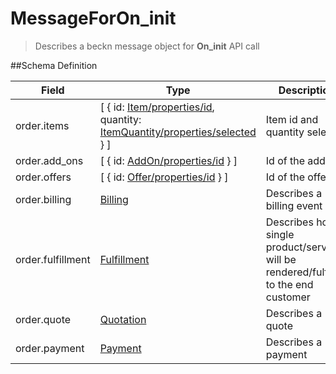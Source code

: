 # MessageForOn_init

> Describes a beckn message object for **On_init** API call

##Schema Definition

| **Field**         | **Type**                                                                                                                                                                            | **Description**                                                                       |
| ----------------- | ----------------------------------------------------------------------------------------------------------------------------------------------------------------------------------- | ------------------------------------------------------------------------------------- |
| order.items       | [ { id: [Item/properties/id](/reference/0.9.3/core/schema-reference/item), quantity: [ItemQuantity/properties/selected](/docs/core-specification/schema-reference/itemquantity) } ] | Item id and quantity selected                                                         |
| order.add_ons     | [ { id: [AddOn/properties/id](/reference/0.9.3/core/schema-reference/addon) } ]                                                                                                     | Id of the addon                                                                       |
| order.offers      | [ { id: [Offer/properties/id](/reference/0.9.3/core/schema-reference/offer) } ]                                                                                                     | Id of the offer                                                                       |
| order.billing     | [Billing](/reference/0.9.3/core/schema-reference/billing)                                                                                                                           | Describes a billing event                                                             |
| order.fulfillment | [Fulfillment](/reference/0.9.3/core/schema-reference/fulfillment)                                                                                                                   | Describes how a single product/service will be rendered/fulfilled to the end customer |
| order.quote       | [Quotation](/reference/0.9.3/core/schema-reference/quotation)                                                                                                                       | Describes a quote                                                                     |
| order.payment     | [Payment](/reference/0.9.3/core/schema-reference/payment)                                                                                                                           | Describes a payment                                                                   |
